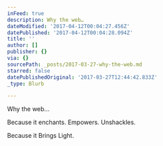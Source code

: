 ```yaml
---
inFeed: true
description: Why the web…
dateModified: '2017-04-12T00:04:27.456Z'
datePublished: '2017-04-12T00:04:28.094Z'
title: ''
author: []
publisher: {}
via: {}
sourcePath: _posts/2017-03-27-why-the-web.md
starred: false
datePublishedOriginal: '2017-03-27T12:44:42.833Z'
_type: Blurb

---
```

Why the web...

Because it enchants. Empowers. Unshackles. 

Because it Brings Light.